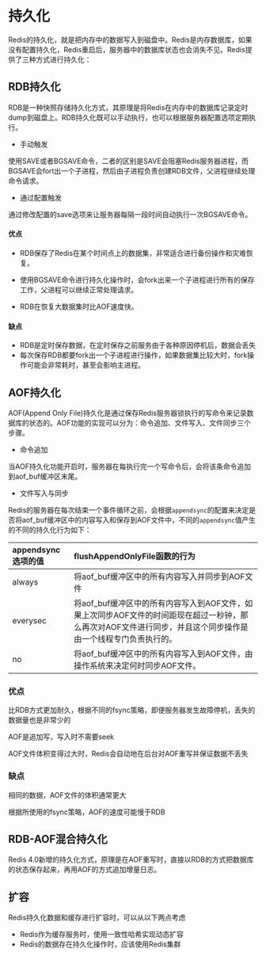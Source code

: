 # 持久化

Redis的持久化，就是把内存中的数据写入到磁盘中。Redis是内存数据库，如果没有配置持久化，Redis重启后，服务器中的数据库状态也会消失不见。Redis提供了三种方式进行持久化：

## RDB持久化

RDB是一种快照存储持久化方式，其原理是将Redis在内存中的数据库记录定时dump到磁盘上。RDB持久化既可以手动执行，也可以根据服务器配置选项定期执行。

+ 手动触发

使用SAVE或者BGSAVE命令，二者的区别是SAVE会阻塞Redis服务器进程，而BGSAVE会fort出一个子进程，然后由子进程负责创建RDB文件，父进程继续处理命令请求。

+ 通过配置触发

通过修改配置的save选项来让服务器每隔一段时间自动执行一次BGSAVE命令。

#### 优点

+ RDB保存了Redis在某个时间点上的数据集，非常适合进行备份操作和灾难恢复。

+ 使用BGSAVE命令进行持久化操作时，会fork出来一个子进程进行所有的保存工作，父进程可以继续正常处理请求。

+ RDB在恢复大数据集时比AOF速度快。

#### 缺点

+ RDB是定时保存数据，在定时保存之前服务由于各种原因停机后，数据会丢失
+ 每次保存RDB都要fork出一个子进程进行操作，如果数据集比较大时，fork操作可能会非常耗时，甚至会影响主进程。

## AOF持久化

AOF(Append Only File)持久化是通过保存Redis服务器锁执行的写命令来记录数据库的状态的。AOF功能的实现可以分为：命令追加、文件写入、文件同步三个步骤。

+ 命令追加

当AOF持久化功能开启时，服务器在每执行完一个写命令后，会将该条命令追加到aof_buf缓冲区末尾。

+ 文件写入与同步

Redis的服务器在每次结束一个事件循环之前，会根据`appendsync`的配置来决定是否将aof_buf缓冲区中的内容写入和保存到AOF文件中，不同的`appendsync`值产生的不同的持久化行为如下：

| appendsync选项的值 | flushAppendOnlyFile函数的行为                                |
| :----------------- | :----------------------------------------------------------- |
| always             | 将aof_buf缓冲区中的所有内容写入并同步到AOF文件               |
| everysec           | 将aof_buf缓冲区中的所有内容写入到AOF文件，如果上次同步AOF文件的时间距现在超过一秒钟，那么再次对AOF文件进行同步，并且这个同步操作是由一个线程专门负责执行的。 |
| no                 | 将aof_buf缓冲区中的所有内容写入到AOF文件，由操作系统来决定何时同步AOF文件。 |

### 优点

比RDB方式更加耐久，根据不同的fsync策略，即便服务器发生故障停机，丢失的数据量也是非常少的

AOF是追加写，写入时不需要seek

AOF文件体积变得过大时，Redis会自动地在后台对AOF重写并保证数据不丢失

### 缺点

相同的数据，AOF文件的体积通常更大

根据所使用的fsync策略，AOF的速度可能慢于RDB

## RDB-AOF混合持久化

Redis 4.0新增的持久化方式，原理是在AOF重写时，直接以RDB的方式把数据库的状态保存起来，再用AOF的方式追加增量日志。

## 扩容

Redis持久化数据和缓存进行扩容时，可以从以下两点考虑

+ Redis作为缓存服务时，使用一致性哈希实现动态扩容
+ Redis的数据存在持久化操作时，应该使用Redis集群